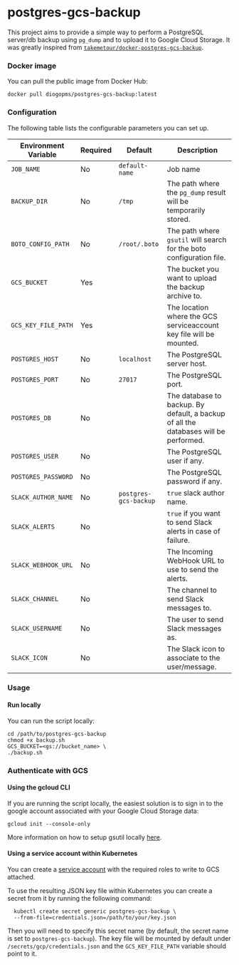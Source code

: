 # postgres-gcs-backup

This project aims to provide a simple way to perform a PostgreSQL server/db backup using `pg_dump` and to upload it to Google Cloud Storage. It was greatly inspired from [`takemetour/docker-postgres-gcs-backup`](https://github.com/takemetour/docker-postgres-gcs-backup).

### Docker image

You can pull the public image from Docker Hub:

    docker pull diogopms/postgres-gcs-backup:latest

### Configuration

The following table lists the configurable parameters you can set up.

| Environment Variable | Required | Default               | Description                                                                          |
| -------------------- | -------- | --------------------- | ------------------------------------------------------------------------------------ |
| `JOB_NAME`           | No       | `default-name`        | Job name                                                                             |
| `BACKUP_DIR`         | No       | `/tmp`                | The path where the `pg_dump` result will be temporarily stored.                      |
| `BOTO_CONFIG_PATH`   | No       | `/root/.boto`         | The path where `gsutil` will search for the boto configuration file.                 |
| `GCS_BUCKET`         | Yes      |                       | The bucket you want to upload the backup archive to.                                 |
| `GCS_KEY_FILE_PATH`  | Yes      |                       | The location where the GCS serviceaccount key file will be mounted.                  |
| `POSTGRES_HOST`      | No       | `localhost`           | The PostgreSQL server host.                                                          |
| `POSTGRES_PORT`      | No       | `27017`               | The PostgreSQL port.                                                                 |
| `POSTGRES_DB`        | No       |                       | The database to backup. By default, a backup of all the databases will be performed. |
| `POSTGRES_USER`      | No       |                       | The PostgreSQL user if any.                                                          |
| `POSTGRES_PASSWORD`  | No       |                       | The PostgreSQL password if any.                                                      |
| `SLACK_AUTHOR_NAME`  | No       | `postgres-gcs-backup` | `true` slack author name.                                                            |
| `SLACK_ALERTS`       | No       |                       | `true` if you want to send Slack alerts in case of failure.                          |
| `SLACK_WEBHOOK_URL`  | No       |                       | The Incoming WebHook URL to use to send the alerts.                                  |
| `SLACK_CHANNEL`      | No       |                       | The channel to send Slack messages to.                                               |
| `SLACK_USERNAME`     | No       |                       | The user to send Slack messages as.                                                  |
| `SLACK_ICON`         | No       |                       | The Slack icon to associate to the user/message.                                     |

### Usage

#### Run locally

You can run the script locally:

    cd /path/to/postgres-gcs-backup
    chmod +x backup.sh
    GCS_BUCKET=<gs://bucket_name> \
    ./backup.sh

### Authenticate with GCS

#### Using the gcloud CLI

If you are running the script locally, the easiest solution is to sign in to the google account associated with your Google Cloud Storage data:

    gcloud init --console-only

More information on how to setup gsutil locally [here](https://cloud.google.com/storage/docs/gsutil_install).

#### Using a service account within Kubernetes

You can create a [service account](https://cloud.google.com/iam/docs/creating-managing-service-accounts) with the required roles to write to GCS attached.

To use the resulting JSON key file within Kubernetes you can create a secret from it by running the following command:

      kubectl create secret generic postgres-gcs-backup \
      --from-file=credentials.json=/path/to/your/key.json

Then you will need to specify this secret name (by default, the secret name is set to `postgres-gcs-backup`). The key file will be mounted by default under `/secrets/gcp/credentials.json` and the `GCS_KEY_FILE_PATH` variable should point to it.
